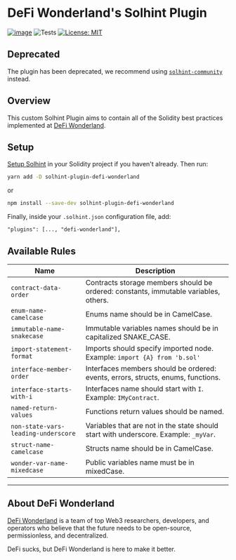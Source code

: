 # DeFi Wonderland's Solhint Plugin

[![image](https://img.shields.io/npm/v/solhint-plugin-defi-wonderland.svg?style=flat-square)](https://www.npmjs.org/package/solhint-plugin-defi-wonderland)
![Tests](https://github.com/defi-wonderland/solhint-plugin/actions/workflows/unit-tests.yml/badge.svg)
[![License: MIT](https://img.shields.io/badge/License-MIT-blue.svg)](https://github.com/defi-wonderland/solhint-plugin/blob/main/LICENSE)

## Deprecated
The plugin has been deprecated, we recommend using [`solhint-community`](https://github.com/solhint-community/solhint-community) instead.

## Overview

This custom Solhint Plugin aims to contain all of the Solidity best practices implemented at [DeFi Wonderland](https://defi.sucks).

## Setup

[Setup Solhint](TODO) in your Solidity project if you haven't already. Then run:

```sh
yarn add -D solhint-plugin-defi-wonderland
```

or

```sh
npm install --save-dev solhint-plugin-defi-wonderland
```

Finally, inside your `.solhint.json` configuration file, add:

```
"plugins": [..., "defi-wonderland"],
```

## Available Rules

| Name                                | Description                                                                          |
| ----------------------------------- | ------------------------------------------------------------------------------------ |
| `contract-data-order`               | Contracts storage members should be ordered: constants, immutable variables, others. |
| `enum-name-camelcase`               | Enums name should be in CamelCase.                                                   |
| `immutable-name-snakecase`          | Immutable variables names should be in capitalized SNAKE_CASE.                       |
| `import-statement-format`           | Imports should specify imported node. Example: `import {A} from 'b.sol'`             |
| `interface-member-order`            | Interfaces members should be ordered: events, errors, structs, enums, functions.     |
| `interface-starts-with-i`           | Interfaces name should start with `I`. Example: `IMyContract`.                       |
| `named-return-values`               | Functions return values should be named.                                             |
| `non-state-vars-leading-underscore` | Variables that are not in the state should start with underscore. Example: `_myVar`. |
| `struct-name-camelcase`             | Structs name should be in CamelCase.                                                 |
| `wonder-var-name-mixedcase`         | Public variables name must be in mixedCase.                                          |

---

## About DeFi Wonderland

[DeFi Wonderland](https://defi.sucks) is a team of top Web3 researchers, developers, and operators who believe that the future needs to be open-source, permissionless, and decentralized.

DeFi sucks, but DeFi Wonderland is here to make it better.
